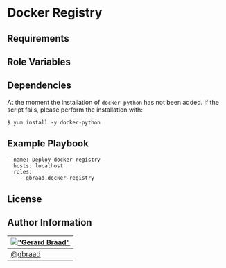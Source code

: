 Docker Registry
===============


Requirements
------------


Role Variables
--------------


Dependencies
------------

At the moment the installation of `docker-python` has not been added.
If the script fails, please perform the installation with:

```
$ yum install -y docker-python
```


Example Playbook
----------------

```
- name: Deploy docker registry
  hosts: localhost
  roles:
    - gbraad.docker-registry
```


License
-------


Author Information
------------------

| [!["Gerard Braad"](http://gravatar.com/avatar/e466994eea3c2a1672564e45aca844d0.png?s=60)](http://gbraad.nl "Gerard Braad <me@gbraad.nl>") |
|---|
| [@gbraad](https://twitter.com/gbraad) |
